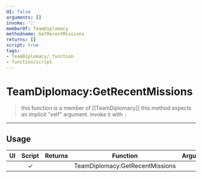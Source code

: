 ```yaml
---
UI: false
arguments: []
invoke: ':'
memberOf: TeamDiplomacy
methodname: GetRecentMissions
returns: []
script: true
tags:
- TeamDiplomacy/_function
- function/script
---
```

# TeamDiplomacy:GetRecentMissions
> this function is a member of [[TeamDiplomacy]]
> this method expects an implicit "self" argument. invoke it with `:`
-----
## Usage
|  UI | Script | Returns | Function | Arguments |
|:---:|:------:|-------:|:--------:|:---------|
| |✓||TeamDiplomacy:GetRecentMissions||
